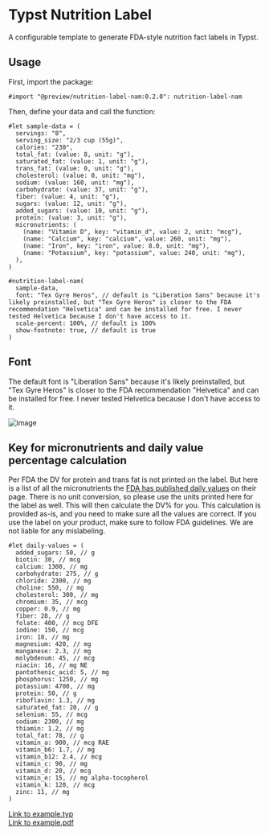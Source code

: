 # Typst Nutrition Label

A configurable template to generate FDA-style nutrition fact labels in Typst. 

## Usage

First, import the package:
``` typst
#import "@preview/nutrition-label-nam:0.2.0": nutrition-label-nam
```

Then, define your data and call the function:
``` typst
#let sample-data = (
  servings: "8",
  serving_size: "2/3 cup (55g)",
  calories: "230",
  total_fat: (value: 8, unit: "g"),
  saturated_fat: (value: 1, unit: "g"),
  trans_fat: (value: 0, unit: "g"),
  cholesterol: (value: 0, unit: "mg"),
  sodium: (value: 160, unit: "mg"),
  carbohydrate: (value: 37, unit: "g"),
  fiber: (value: 4, unit: "g"),
  sugars: (value: 12, unit: "g"),
  added_sugars: (value: 10, unit: "g"),
  protein: (value: 3, unit: "g"),
  micronutrients: (
    (name: "Vitamin D", key: "vitamin_d", value: 2, unit: "mcg"),
    (name: "Calcium", key: "calcium", value: 260, unit: "mg"),
    (name: "Iron", key: "iron", value: 8.0, unit: "mg"),
    (name: "Potassium", key: "potassium", value: 240, unit: "mg"),
  ),
)

#nutrition-label-nam(
  sample-data,
  font: "Tex Gyre Heros", // default is "Liberation Sans" because it's likely preinstalled, but "Tex Gyre Heros" is closer to the FDA recommendation "Helvetica" and can be installed for free. I never tested Helvetica because I don't have access to it.
  scale-percent: 100%, // default is 100%
  show-footnote: true, // default is true
)
```
## Font
The default font is "Liberation Sans" because it's likely preinstalled, but "Tex Gyre Heros" is closer to the FDA recommendation "Helvetica" and can be installed for free. I never tested Helvetica because I don't have access to it.

![image](https://github.com/user-attachments/assets/7dddb279-ad14-431a-a970-b1bcfda8297d)

## Key for micronutrients and daily value percentage calculation

Per FDA the DV for protein and trans fat is not printed on the label. But here is a list of all the micronutrients the [FDA has published daily values](https://www.fda.gov/food/nutrition-facts-label/daily-value-nutrition-and-supplement-facts-labels) on their page. There is no unit conversion, so please use the units printed here for the label as well. This will then calculate the DV% for you. This calculation is provided as-is, and you need to make sure all the values are correct. If you use the label on your product, make sure to follow FDA guidelines. We are not liable for any mislabeling. 

``` typst
#let daily-values = (
  added_sugars: 50, // g
  biotin: 30, // mcg
  calcium: 1300, // mg
  carbohydrate: 275, // g
  chloride: 2300, // mg
  choline: 550, // mg
  cholesterol: 300, // mg
  chromium: 35, // mcg
  copper: 0.9, // mg
  fiber: 28, // g
  folate: 400, // mcg DFE
  iodine: 150, // mcg
  iron: 18, // mg
  magnesium: 420, // mg
  manganese: 2.3, // mg
  molybdenum: 45, // mcg
  niacin: 16, // mg NE
  pantothenic_acid: 5, // mg
  phosphorus: 1250, // mg
  potassium: 4700, // mg
  protein: 50, // g
  riboflavin: 1.3, // mg
  saturated_fat: 20, // g
  selenium: 55, // mcg
  sodium: 2300, // mg
  thiamin: 1.2, // mg
  total_fat: 78, // g
  vitamin_a: 900, // mcg RAE
  vitamin_b6: 1.7, // mg
  vitamin_b12: 2.4, // mcg
  vitamin_c: 90, // mg
  vitamin_d: 20, // mcg
  vitamin_e: 15, // mg alpha-tocopherol
  vitamin_k: 120, // mcg
  zinc: 11, // mg
)
```


[Link to example.typ](example.typ)  
[Link to example.pdf](example.pdf)  

